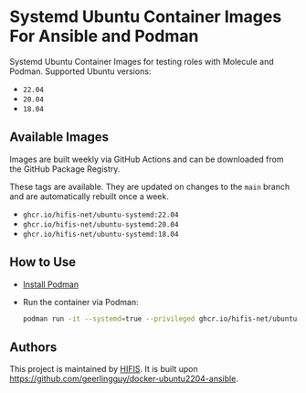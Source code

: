 # Systemd Ubuntu Container Images For Ansible and Podman

Systemd Ubuntu Container Images for testing roles with Molecule and Podman.
Supported Ubuntu versions:

* `22.04`
* `20.04`
* `18.04`

## Available Images

Images are built weekly via GitHub Actions and can be downloaded from the
GitHub Package Registry.

These tags are available. They are updated on changes to the `main` branch
and are automatically rebuilt once a week.

* `ghcr.io/hifis-net/ubuntu-systemd:22.04`
* `ghcr.io/hifis-net/ubuntu-systemd:20.04`
* `ghcr.io/hifis-net/ubuntu-systemd:18.04`

## How to Use

* [Install Podman](https://podman.io/getting-started/installation)
* Run the container via Podman:

  ```bash
  podman run -it --systemd=true --privileged ghcr.io/hifis-net/ubuntu-systemd:22.04
  ```

## Authors

This project is maintained by [HIFIS](https://www.hifis.net).
It is built upon https://github.com/geerlingguy/docker-ubuntu2204-ansible.
